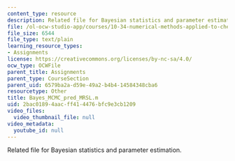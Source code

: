 ```yaml
---
content_type: resource
description: Related file for Bayesian statistics and parameter estimation.
file: /ol-ocw-studio-app/courses/10-34-numerical-methods-applied-to-chemical-engineering-fall-2005/2bac01894aacff414476bfc9e3cb1209_Bayes_MCMC_pred_MRSL.m
file_size: 6544
file_type: text/plain
learning_resource_types:
- Assignments
license: https://creativecommons.org/licenses/by-nc-sa/4.0/
ocw_type: OCWFile
parent_title: Assignments
parent_type: CourseSection
parent_uid: 6579ba2a-d59e-49a2-b4b4-14584348cba6
resourcetype: Other
title: Bayes_MCMC_pred_MRSL.m
uid: 2bac0189-4aac-ff41-4476-bfc9e3cb1209
video_files:
  video_thumbnail_file: null
video_metadata:
  youtube_id: null
---
```

Related file for Bayesian statistics and parameter estimation.